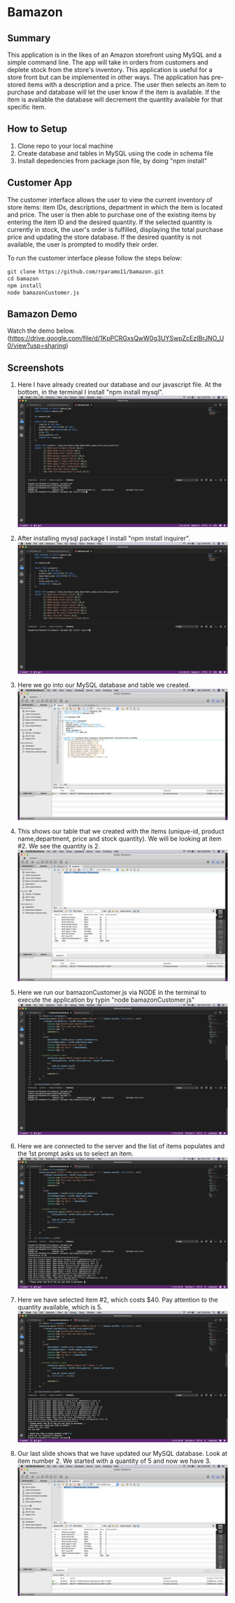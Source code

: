 # Bamazon

## Summary

This application is in the likes of an Amazon storefront using MySQL and a simple command line. The app will take in orders from customers and deplete stock from the store's inventory. This application is useful for a store front but can be implemented in other ways. The application has pre-stored items with a description and a price. The user then selects an item to purchase and database will let the user know if the item is available. If the item is available the database will decrement the quantity available for that specific item. 

## How to Setup

1. Clone repo to your local machine
2. Create database and tables in MySQL using the code in schema file
3. Install depedencies from package.json file, by doing "npm install"

## Customer App

The customer interface allows the user to view the current inventory of store items: item IDs, descriptions, department in which the item is located and price. The user is then able to purchase one of the existing items by entering the item ID and the desired quantity. If the selected quantity is currently in stock, the user's order is fulfilled, displaying the total purchase price and updating the store database. If the desired quantity is not available, the user is prompted to modify their order.

To run the customer interface please follow the steps below:

	git clone https://github.com/rparamo11/bamazon.git
	cd bamazon
	npm install
	node bamazonCustomer.js

## Bamazon Demo
Watch the demo below. 
(https://drive.google.com/file/d/1KpPCRGxsQwW0g3UYSwpZcEzIBrJNO_U0/view?usp=sharing)

## Screenshots

1. Here I have already created our database and our javascript file. At the bottom, in the terminal I install "npm install mysql".
![Screenshot](/screenshots/bamazon1.png)

2. After installing mysql package I install "npm install inquirer". 
![Screenshot](/screenshots/bamazon2.png)

3. Here we go into our MySQL database and table we created. 
![Screenshot](/screenshots/bamazon3.png)

4. This shows our table that we created with the items (unique-id, product name,department, price and stock quantity). We will be looking at item #2. We see the 
   quantity is 2. 
![Screenshot](/screenshots/bamazon4.png)

5. Here we run our bamazonCustomer.js via NODE in the terminal to execute the application by typin "node bamazonCustomer.js"
![Screenshot](/screenshots/bamazon5.png)

6. Here we are connected to the server and the list of items populates and the 1st prompt asks us to select an item. 
![Screenshot](/screenshots/bamazon6.png)

7. Here we have selected item #2, which costs $40. Pay attention to the quantity available, which is 5. 
![Screenshot](/screenshots/bamazon7.png)

8. Our last slide shows that we have updated our MySQL database. Look at item number 2. We started with a quantity of 5 and now we have 3. 
![Screenshot](/screenshots/bamazon8.png)
